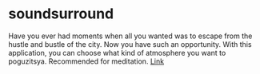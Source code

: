# soundsurround
Have you ever had moments when all you wanted was to escape from the hustle and bustle of the city. Now you have such an opportunity.
With this application, you can choose what kind of atmosphere you want to poguzitsya. Recommended for meditation.
[Link](http://paul-voloschuk.com/soundsurround/)
